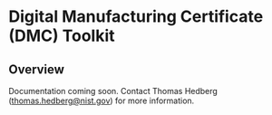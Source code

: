 # Digital Manufacturing Certificate (DMC) Toolkit

## Overview

Documentation coming soon. Contact Thomas Hedberg (thomas.hedberg@nist.gov) for more information.
